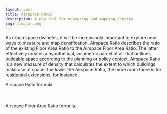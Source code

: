 ```yaml
---
layout: post
title: Airspace Ratio
description: A new tool for measuring and mapping density
img: /img/ar.png
---
```


As urban space dwindles, it will be increasingly important to explore new ways to measure and map densification. Airspace Ratio describes the ratio of the existing Floor Area Ratio to the Airspace Floor Area Ratio. The latter effectively creates a hypothetical, volumetric parcel of air that outlines buildable space according to the planning or policy context. Airspace Ratio is a new measure of density that calculates the extent to which buildings make use of space: the lower the Airspace Ratio, the more room there is for residential extensions, for instance.

<div class="col">
	<img class="col" src="{{ site.baseurl }}/img/ar_formula_portfolio.png" alt="" title=""/>
</div>

<div class="col three caption">
	Airspace Ratio formula.
</div>

<br>
<br>
<br>

<div class="col">
	<img class="col" src="{{ site.baseurl }}/img/afar__formula_portfolio.png" alt="" title=""/>
</div>

<div class="col three caption">
	Airspace Floor Area Ratio formula.
</div>
